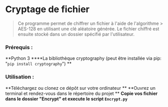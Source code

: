 # Cryptage de fichier

> Ce programme permet de chiffrer un fichier à l'aide de l'algorithme > AES-128 en utilisant une clé aléatoire générée. Le fichier chiffré est ensuite stocké dans un dossier spécifié par l'utilisateur.

### Prérequis :

**Python 3
****La bibliothèque cryptography (peut être installée via pip: "`pip install cryptography`")
**
### Utilisation :

**Téléchargez ou clonez ce dépôt sur votre ordinateur
**
**Ouvrez un terminal et rendez-vous dans le répertoire du projet
**
**Copie vos fichier dans le dossier "Encrypt" et execute le script `Encrypt.py`**